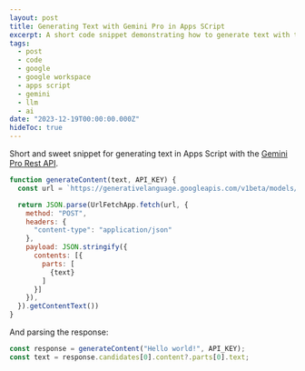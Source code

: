```yaml
---
layout: post
title: Generating Text with Gemini Pro in Apps SCript
excerpt: A short code snippet demonstrating how to generate text with the Gemini Pro Rest API in Apps Script.
tags:
  - post
  - code
  - google
  - google workspace
  - apps script
  - gemini
  - llm
  - ai
date: "2023-12-19T00:00:00.000Z"
hideToc: true
---
```


Short and sweet snippet for generating text in Apps Script with the [Gemini Pro Rest API](https://ai.google.dev/tutorials/rest_quickstart).

```js
function generateContent(text, API_KEY) {
  const url = `https://generativelanguage.googleapis.com/v1beta/models/gemini-pro:generateContent?key=${API_KEY}`;

  return JSON.parse(UrlFetchApp.fetch(url, {
    method: "POST",
    headers: {
      "content-type": "application/json"
    },
    payload: JSON.stringify({
      contents: [{
        parts: [
          {text}
        ]
      }]
    }),
  }).getContentText())
}
```

And parsing the response:

```js
const response = generateContent("Hello world!", API_KEY);
const text = response.candidates[0].content?.parts[0].text;
```

